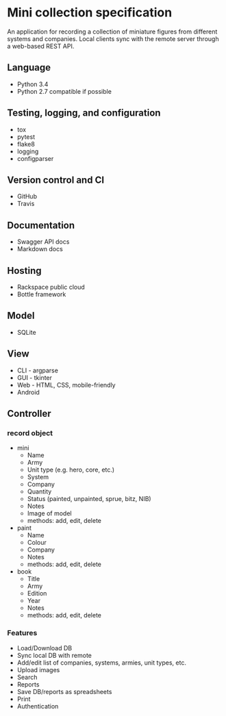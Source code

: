 # Mini collection specification

An application for recording a collection of miniature figures from different
systems and companies. Local clients sync with the remote server through a
web-based REST API.

## Language

* Python 3.4
* Python 2.7 compatible if possible

## Testing, logging, and configuration

* tox
* pytest
* flake8
* logging
* configparser

## Version control and CI

* GitHub
* Travis

## Documentation

* Swagger API docs
* Markdown docs

## Hosting

* Rackspace public cloud
* Bottle framework

## Model

* SQLite

## View

* CLI - argparse
* GUI - tkinter
* Web - HTML, CSS, mobile-friendly
* Android

## Controller

### record object
* mini
  - Name
  - Army
  - Unit type (e.g. hero, core, etc.)
  - System
  - Company
  - Quantity
  - Status (painted, unpainted, sprue, bitz, NIB)
  - Notes
  - Image of model
  - methods: add, edit, delete
* paint
  - Name
  - Colour
  - Company
  - Notes
  - methods: add, edit, delete
* book
  - Title
  - Army
  - Edition
  - Year
  - Notes
  - methods: add, edit, delete

### Features
* Load/Download DB
* Sync local DB with remote
* Add/edit list of companies, systems, armies, unit types, etc.
* Upload images
* Search
* Reports
* Save DB/reports as spreadsheets
* Print
* Authentication
